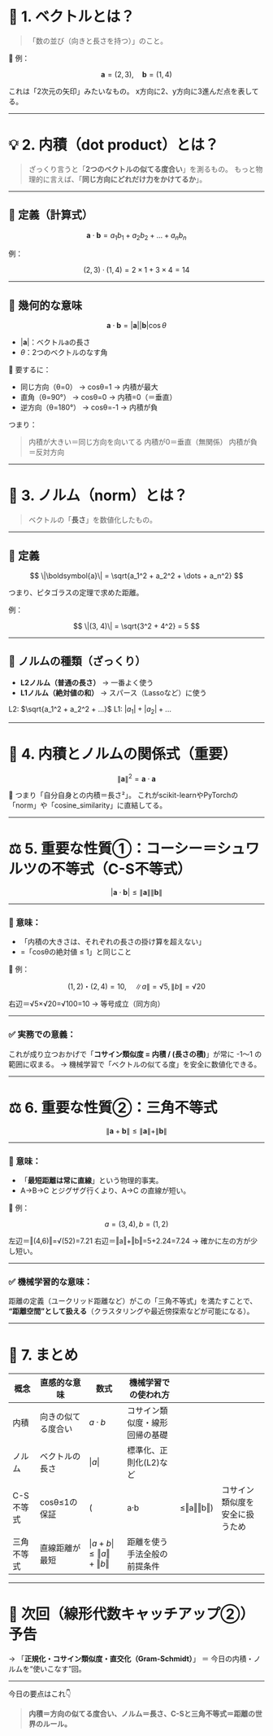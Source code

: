# 🧩 1. ベクトルとは？

> 「数の並び（向きと長さを持つ）」のこと。

📘 例：

$$
\boldsymbol{a} = (2, 3), \quad \boldsymbol{b} = (1, 4)
$$

これは「2次元の矢印」みたいなもの。
x方向に2、y方向に3進んだ点を表してる。

---

# 💡 2. 内積（dot product）とは？

> ざっくり言うと「**2つのベクトルの似てる度合い**」を測るもの。
> もっと物理的に言えば、「**同じ方向にどれだけ力をかけてるか**」。

---

## 📘 定義（計算式）

$$
\boldsymbol{a} \cdot \boldsymbol{b} = a_1b_1 + a_2b_2 + \dots + a_nb_n
$$

例：

$$
(2, 3) \cdot (1, 4) = 2×1 + 3×4 = 14
$$

---

## 📐 幾何的な意味

$$
\boldsymbol{a} \cdot \boldsymbol{b} = |\boldsymbol{a}| |\boldsymbol{b}| \cos\theta
$$

* $|\boldsymbol{a}|$：ベクトルaの長さ
* $\theta$：2つのベクトルのなす角

💬 要するに：

* 同じ方向（θ=0） → cosθ=1 → 内積が最大
* 直角（θ=90°） → cosθ=0 → 内積=0（＝垂直）
* 逆方向（θ=180°） → cosθ=-1 → 内積が負

つまり：

> 内積が大きい＝同じ方向を向いてる
> 内積が0＝垂直（無関係）
> 内積が負＝反対方向

---

# 📏 3. ノルム（norm）とは？

> ベクトルの「**長さ**」を数値化したもの。

---

## 📘 定義

$$
\|\boldsymbol{a}\| = \sqrt{a_1^2 + a_2^2 + \dots + a_n^2}
$$

つまり、ピタゴラスの定理で求めた距離。

例：

$$
\|(3, 4)\| = \sqrt{3^2 + 4^2} = 5
$$

---

## 🧩 ノルムの種類（ざっくり）

* **L2ノルム（普通の長さ）** → 一番よく使う
* **L1ノルム（絶対値の和）** → スパース（Lassoなど）に使う

L2: $\sqrt{a_1^2 + a_2^2 + ...}$
L1: $|a_1| + |a_2| + ...$

---

# 🧮 4. 内積とノルムの関係式（重要）

$$
\|\boldsymbol{a}\|^2 = \boldsymbol{a} \cdot \boldsymbol{a}
$$

💬 つまり「自分自身との内積＝長さ²」。
これがscikit-learnやPyTorchの「norm」や「cosine\_similarity」に直結してる。

---

# ⚖️ 5. 重要な性質①：コーシー＝シュワルツの不等式（C-S不等式）

$$
|\boldsymbol{a} \cdot \boldsymbol{b}| \leq \|\boldsymbol{a}\| \|\boldsymbol{b}\|
$$

---

### 💬 意味：

* 「内積の大きさは、それぞれの長さの掛け算を超えない」
* \=「cosθの絶対値 ≤ 1」と同じこと

📘 例：

$$
(1, 2)・(2, 4) = 10, \quad \|a\|=√5, \|b\|=√20
$$

右辺＝√5×√20=√100=10 → 等号成立（同方向）

---

### ✅ 実務での意義：

これが成り立つおかげで「**コサイン類似度 = 内積 / (長さの積)**」が常に -1〜1 の範囲に収まる。
→ 機械学習で「ベクトルの似てる度」を安全に数値化できる。

---

# ⚖️ 6. 重要な性質②：三角不等式

$$
\|\boldsymbol{a} + \boldsymbol{b}\| \leq \|\boldsymbol{a}\| + \|\boldsymbol{b}\|
$$

---

### 💬 意味：

* 「**最短距離は常に直線**」という物理的事実。
* A→B→C とジグザグ行くより、A→C の直線が短い。

📘 例：

$$
a=(3,4), b=(1,2)
$$

左辺＝‖(4,6)‖=√(52)=7.21
右辺＝‖a‖+‖b‖=5+2.24=7.24
→ 確かに左の方が少し短い。

---

### ✅ 機械学習的な意味：

距離の定義（ユークリッド距離など）がこの「三角不等式」を満たすことで、
**“距離空間”として扱える**（クラスタリングや最近傍探索などが可能になる）。

---

# 🧭 7. まとめ

| 概念     | 直感的な意味    | 数式                | 機械学習での使われ方      |          |                 |
| ------ | --------- | ----------------- | --------------- | -------- | --------------- |
| 内積     | 向きの似てる度合い | $a·b$             | コサイン類似度・線形回帰の基礎 |          |                 |
| ノルム    | ベクトルの長さ   | $\|a\|$           | 標準化、正則化(L2)など   |          |                 |
| C-S不等式 | cosθ≤1の保証 | (                 | a·b             | ≤‖a‖‖b‖) | コサイン類似度を安全に扱うため |
| 三角不等式  | 直線距離が最短   | $\|a+b\|≤‖a‖+‖b‖$ | 距離を使う手法全般の前提条件  |          |                 |

---

# 🧩 次回（線形代数キャッチアップ②）予告

→ 「**正規化・コサイン類似度・直交化（Gram-Schmidt）**」
＝ 今日の内積・ノルムを“使いこなす”回。

---

今日の要点はこれ👇

> **内積＝方向の似てる度合い、ノルム＝長さ、C-Sと三角不等式＝距離の世界のルール。**
